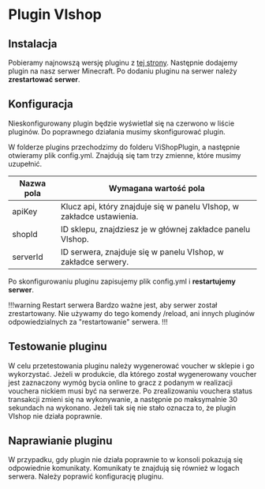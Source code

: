 # Plugin VIshop

## Instalacja
Pobieramy najnowszą wersję pluginu z [tej strony](https://github.com/ivall/VIshop-plugin/releases). Następnie dodajemy plugin
na nasz serwer Minecraft. Po dodaniu pluginu na serwer należy **zrestartować serwer**.

## Konfiguracja
Nieskonfigurowany plugin będzie wyświetlał się na czerwono w liście pluginów. Do poprawnego działania musimy skonfigurować plugin.

W folderze plugins przechodzimy do folderu ViShopPlugin, a następnie otwieramy plik config.yml. Znajdują się tam trzy
zmienne, które musimy uzupełnić.

Nazwa pola   | Wymagana wartość pola
---    | ---
apiKey | Klucz api, który znajduje się w panelu VIshop, w zakładce ustawienia.
shopId | ID sklepu, znajdziesz je w głównej zakładce panelu VIshop.
serverId | ID serwera, znajduje się w panelu VIshop, w zakładce serwery.

Po skonfigurowaniu pluginu zapisujemy plik config.yml i **restartujemy serwer**.

!!!warning Restart serwera
Bardzo ważne jest, aby serwer został zrestartowany. Nie używamy do tego komendy /reload, ani innych pluginów
odpowiedzialnych za "restartowanie" serwera.
!!!

## Testowanie pluginu

W celu przetestowania pluginu należy wygenerować voucher w sklepie i go wykorzystać. Jeżeli w produkcie, dla którego został
wygenerowany voucher jest zaznaczony wymóg bycia online to gracz z podanym w realizacji vouchera nickiem musi być na serwerze. 
Po zrealizowaniu vouchera status transakcji zmieni się na wykonywanie, a następnie po maksymalnie 30 sekundach na wykonano.
Jeżeli tak się nie stało oznacza to, że plugin VIshop nie działa poprawnie.

## Naprawianie pluginu

W przypadku, gdy plugin nie działa poprawnie to w konsoli pokazują się odpowiednie komunikaty. Komunikaty te znajdują się 
również w logach serwera. Należy poprawić konfigurację pluginu.